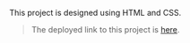This project is designed using HTML and CSS.

> The deployed link to this project is [here](https://fsjsproject-13.netlify.app "Deployed Link").